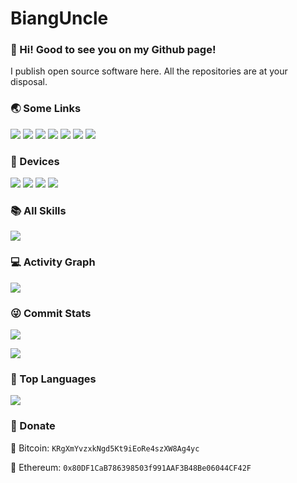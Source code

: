 # BiangUncle

### 👋 Hi! Good to see you on my Github page!

I publish open source software here. All the repositories are at your disposal.

### 🌏 Some Links

[![](https://img.shields.io/badge/My%20Website-black?style=flat-square&logo=vercel&logoColor=white)](https://anoyi.com/)
[![](https://img.shields.io/badge/Github-black?style=flat-square&logo=github&logoColor=white)](https://github.com/AnoyiX/)
[![](https://img.shields.io/badge/DouYin-000000.svg?style=flat-square&logo=tiktok&logoColor=white)](https://www.douyin.com/user/MS4wLjABAAAAFS6CPjIHAim7TdTQjzevZX7LwfKCIi37PTVmqCpzdU0)
[![](https://img.shields.io/badge/YouTube-black?style=flat-square&logo=YouTube&logoColor=white)](https://www.youtube.com/channel/UCL-w1IbRfznZauYz6JIZOBw)
[![](https://img.shields.io/badge/Bilibili-black?style=flat-square&logo=bilibili&logoColor=white)](https://space.bilibili.com/182381763)
[![](https://img.shields.io/badge/ZhiHu-black?style=flat-square&logo=zhihu&logoColor=white)](https://www.zhihu.com/)
[![](https://img.shields.io/badge/Twitter-black?style=flat-square&logo=Twitter&logoColor=white)](https://twitter.com/AnoyiX)

### 📱 Devices

[![](https://img.shields.io/badge/-Macbook%20Pro%20M1-black?style=flat-square&logo=apple)](https://www.apple.com/macbook-pro-13/)
[![](https://img.shields.io/badge/-iPhone%2013%20Pro-black?style=flat-square&logo=apple)](https://www.apple.com/iphone-13-pro/)
[![](https://img.shields.io/badge/Desktop%20Computer-black?style=flat-square&logo=microsoft&logoColor=white)](https://www.microsoft.com/)
[![](https://img.shields.io/badge/DJI%20MINI%202-black?style=flat-square&logoColor=white)](https://www.dji.com/cn/mini-2?site=brandsite&from=nav)

### 📚 All Skills

![](https://skillicons.dev/icons?perline=15&i=github,gitlab,git,twitter,stackoverflow,vercel,figma,vscode,idea,vim,atom,js,ts,html,css,c,bootstrap,jquery,nodejs,python,java,react,vue,tailwind,spring,nextjs,maven,mongo,redis,mysql,fastapi,flask,md,regex,aws,azure,linux,bash,docker,kubernetes,ansible,grafana,prometheus,nginx,jenkins)

### 💻 Activity Graph

![](https://activity-graph.herokuapp.com/graph?username=AnoyiX&bg_color=1c1917&color=ffffff&line=216E39&point=32C15F&area_color=1c1917&area=true&hide_border=true&custom_title=GitHub%20Commits%20Graph)

### 😜 Commit Stats

![](https://github-readme-stats.vercel.app/api?username=AnoyiX&count_private=true&show_icons=true&theme=radical&show_owner=true)

![](https://github-profile-trophy.vercel.app/?username=AnoyiX&theme=radical&row=1)

### 🦁 Top Languages

![](https://github-readme-stats.vercel.app/api/top-langs/?username=AnoyiX&layout=compact&theme=dark)

### 💸 Donate

🔸 Bitcoin: `KRgXmYvzxkNgd5Kt9iEoRe4szXW8Ag4yc`

🔸 Ethereum: `0x80DF1CaB786398503f991AAF3B48Be06044CF42F`
  